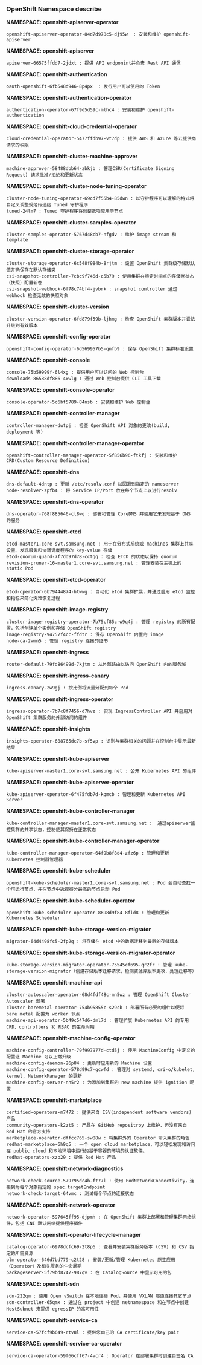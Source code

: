 ### OpenShift Namespace describe


**NAMESPACE: openshift-apiserver-operator**
~~~
openshift-apiserver-operator-84d7d978c5-dj95w  : 安装和维护 openshift-apiserver
~~~

**NAMESPACE: openshift-apiserver**
~~~
apiserver-66575ffdd7-2jdxt : 提供 API endponint并负责 Rest API 通信
~~~

**NAMESPACE: openshift-authentication**
~~~
oauth-openshift-6fb548d946-8p4px  : 发行用户可以使用的 Token
~~~

**NAMESPACE: openshift-authentication-operator**
~~~
authentication-operator-67f9d5d59c-mlhc4 : 安装和维护 openshift-authentication
~~~

**NAMESPACE: openshift-cloud-credential-operator**
~~~
cloud-credential-operator-5477ffdb97-vt7dp : 提供 AWS 和 Azure 等云提供商请求的权限
~~~

**NAMESPACE: openshift-cluster-machine-approver**
~~~
machine-approver-58488dbb64-zbkjb : 管理CSR(Certificate Signing Request) 请求批准/拒绝和更新状态
~~~

**NAMESPACE: openshift-cluster-node-tuning-operator**
~~~
cluster-node-tuning-operator-69cd7f55b4-85dwn : 以守护程序可以理解的格式将自定义调整规范传递给 Tuned 守护程序
tuned-24lm7 : Tuned 守护程序将调整选项应用于节点
~~~

**NAMESPACE: openshift-cluster-samples-operator**
~~~
cluster-samples-operator-5767d48cb7-nfgdv : 维护 image stream 和 template
~~~

**NAMESPACE: openshift-cluster-storage-operator**
~~~
cluster-storage-operator-6c548f984b-8rjtm : 设置 OpenShift 集群级存储默认值并确保存在默认存储类
csi-snapshot-controller-7cbc9f746d-c5b79 : 使用集群在特定时间点的存储卷状态（快照）配置新卷
csi-snapshot-webhook-6f78c74bf4-jvbrk : snapshot controller 通过 webhook 检查无效的快照对象
~~~

**NAMESPACE: openshift-cluster-version**
~~~
cluster-version-operator-6fd879f59b-ljhmg : 检查 OpenShift 集群版本并设法升级到有效版本
~~~

**NAMESPACE: openshift-config-operator**
~~~
openshift-config-operator-6d569957b5-qnfb9 : 保存 OpenShift 集群标准设置
~~~

**NAMESPACE: openshift-console**
~~~
console-75b59999f-6l4xg : 提供用户可以访问的 Web 控制台
downloads-86588df886-4xwlg : 通过 Web 控制台提供 CLI 工具下载
~~~

**NAMESPACE: openshift-console-operator**
~~~
console-operator-5c6bf5789-84nsb : 安装和维护 Web 控制台
~~~

**NAMESPACE: openshift-controller-manager**
~~~
controller-manager-dwtpj : 检查 OpenShift API 对象的更改(build, deployment 等)
~~~

**NAMESPACE: openshift-controller-manager-operator**
~~~
openshift-controller-manager-operator-5f856b96-ftkfj : 安装和维护CRD(Custom Resource Definition)
~~~

**NAMESPACE: openshift-dns**
~~~
dns-default-4dntp : 更新 /etc/resolv.conf 以回退到指定的 nameserver
node-resolver-zpfb4 : 将 Service IP/Port 放在每个节点上以进行resolv
~~~

**NAMESPACE: openshift-dns-operator**
~~~
dns-operator-768f885646-cl8wq : 部署和管理 CoreDNS 并使用它来发现基于 DNS 的服务
~~~

**NAMESPACE: openshift-etcd**
~~~
etcd-master1.core-svt.samsung.net : 用于在分布式系统或 machines 集群上共享设置、发现服务和协调调度程序的 key-value 存储
etcd-quorum-guard-7f7dd97d78-cctgq : 检查 ETCD 的状态以保持 quorum
revision-pruner-16-master1.core-svt.samsung.net : 管理安装在主机上的static Pod
~~~

**NAMESPACE: openshift-etcd-operator**
~~~
etcd-operator-6b79444874-htwwg : 自动化 etcd 集群扩展，并通过启用 etcd 监控和指标来简化灾难恢复过程
~~~

**NAMESPACE: openshift-image-registry**
~~~
cluster-image-registry-operator-7b75cf85c-w9q4j : 管理 registry 的所有配置，包括创建单个实例和存储 OpenShift registry
image-registry-94757f4cc-ffdtr : 保存 OpenShift 内置的 image
node-ca-2wmn5 : 管理 registry 连接的证书
~~~

**NAMESPACE: openshift-ingress**
~~~
router-default-79fd86499d-7kjtm : 从外部路由以访问 OpenShift 内的服务域
~~~

**NAMESPACE: openshift-ingress-canary**
~~~
ingress-canary-2w9gj : 按比例将流量分配到每个 Pod
~~~

**NAMESPACE: openshift-ingress-operator**
~~~
ingress-operator-7b7c8f7456-d7hvz : 实现 IngressController API 并启用对 OpenShift 集群服务的外部访问的组件
~~~

**NAMESPACE: openshift-insights**
~~~
insights-operator-688765dc7b-sf5vp : 识别与集群相关的问题并在控制台中显示最新结果
~~~

**NAMESPACE: openshift-kube-apiserver**
~~~
kube-apiserver-master1.core-svt.samsung.net : 公开 Kubernetes API 的组件
~~~

**NAMESPACE: openshift-kube-apiserver-operator**
~~~
kube-apiserver-operator-6f475fdb7d-kqmcb : 管理和更新 Kubernetes API Server
~~~

**NAMESPACE: openshift-kube-controller-manager**
~~~
kube-controller-manager-master1.core-svt.samsung.net :  通过apiserver监控集群的共享状态，控制使其保持在正常状态
~~~

**NAMESPACE: openshift-kube-controller-manager-operator**
~~~
kube-controller-manager-operator-64f9b8f8d4-zfz6p : 管理和更新 Kubernetes 控制器管理器
~~~

**NAMESPACE: openshift-kube-scheduler**
~~~
openshift-kube-scheduler-master1.core-svt.samsung.net : Pod 会自动查找一个可运行节点，并在节点中选择得分最高的节点启动 Pod
~~~

**NAMESPACE: openshift-kube-scheduler-operator**
~~~
openshift-kube-scheduler-operator-8698d9f84-8fld8 : 管理和更新 Kubernetes Scheduler
~~~

**NAMESPACE: openshift-kube-storage-version-migrator**
~~~
migrator-64d4498fc5-2fp2q : 将存储在 etcd 中的数据迁移到最新的存储版本
~~~

**NAMESPACE: openshift-kube-storage-version-migrator-operator**
~~~
kube-storage-version-migrator-operator-75545cf695-qr2fr : 管理 kube-storage-version-migrator（创建存储版本迁移请求，检测资源库版本更改，处理迁移等）
~~~

**NAMESPACE: openshift-machine-api**
~~~
cluster-autoscaler-operator-68d4fdf48c-mn5wz : 管理 OpenShift Cluster Autoscaler 部署
cluster-baremetal-operator-754b95855c-s29cb : 部署所有必要的组件以便将 bare metal 配置为 worker 节点
machine-api-operator-5b49c547d6-dml7d : 管理扩展 Kubernetes API 的专用 CRD、controllers 和 RBAC 的生命周期
~~~

**NAMESPACE: openshift-machine-config-operator**
~~~
machine-config-controller-79f997977d-ctd5j : 使用 MachineConfig 中定义的配置让 Machine 可以正常升级
machine-config-daemon-26p84 : 更新时应用新的 Machine 设置  
machine-config-operator-578d99c7-gcwfd : 管理对 systemd, cri-o/kubelet, kernel, NetworkManager 的更新
machine-config-server-nh5r2 : 为添加到集群的 new machine 提供 ignition 配置         
~~~

**NAMESPACE: openshift-marketplace**
~~~
certified-operators-m7472 : 提供来自 ISV(independent software vendors) 产品
community-operators-k2zt5 : 产品在 GitHub repositroy 上维护，但没有来自 Red Hat 的官方支持     
marketplace-operator-dffcc765-sw88w : 将集群外的 Operator 带入集群的角色
redhat-marketplace-6h9q5 : 一个 open cloud marketplace，可以轻松发现和访问在 public cloud 和本地环境中运行的基于容器的环境的认证软件。        
redhat-operators-xzb29 : 提供 Red Hat 产品     
~~~

**NAMESPACE: openshift-network-diagnostics**
~~~
network-check-source-579795dc4b-ft77l : 使用 PodNetworkConnectivity，连接到为每个对象指定的 spec.targetEndpoint
network-check-target-64vmc : 测试每个节点的连接状态
~~~

**NAMESPACE: openshift-network-operator**
~~~
network-operator-597645ff95-djpmh : 在 OpenShift 集群上部署和管理集群网络组件，包括 CNI 默认网络提供程序插件
~~~

**NAMESPACE: openshift-operator-lifecycle-manager**
~~~
catalog-operator-6978dcfc69-2t8p6 : 查看并安装集群服务版本 (CSV) 和 CSV 指定的所需资源
olm-operator-646d7bd779-c2t28 : 安装/更新/管理 Kubernetes 原生应用（Operator）及相关服务的生命周期
packageserver-5f79bd8747-987qv : 在 CatalogSource 中显示可用的包 
~~~

**NAMESPACE: openshift-sdn**
~~~    
sdn-222qm : 使用 Open vSwitch 在本地连接 Pod，并使用 VXLAN 隧道连接其它节点
sdn-controller-65qmx : 通过在 project 中创建 netnamespace 和在节点中创建 HostSubnet 来提供 egressIP 的高可用性
~~~

**NAMESPACE: openshift-service-ca**
~~~
service-ca-57fcf9b649-rtv8l : 提供您自己的 CA certificate/key pair
~~~

**NAMESPACE: openshift-service-ca-operator**
~~~
service-ca-operator-59f66cff67-4vcr4 : Operator 在部署集群时创建自签名 CA
~~~
